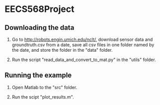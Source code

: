 # EECS568Project

## Downloading the data
1. Go to http://robots.engin.umich.edu/nclt/, download sensor data and groundtruth.csv from a date, save all csv files in one folder named by the date, and store the folder in the "data" folder.

2. Run the script "read_data_and_convert_to_mat.py" in the "utils" folder.

## Running the example
1. Open Matlab to the "src" folder. 
 
2. Run the scipt "plot_results.m".
